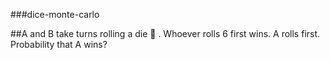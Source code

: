 ###dice-monte-carlo

##A and B take turns rolling a die 🎲 . Whoever rolls 6 first wins. A rolls first. Probability that A wins?
